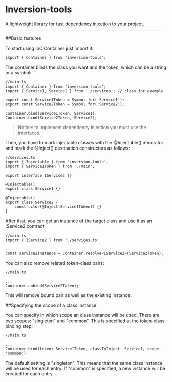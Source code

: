 # Inversion-tools
A lightweight library for fast dependency injection to your project.

---

##Basic features

To start using IoC Container just import it:
```
import { Container } from 'inversion-tools';
```

The container binds the class you want and the token, which can be a string or a symbol:

```
//main.ts
import { Container } from 'inversion-tools';
import { Service1, Service2 } from './services'; // class for example

export const Service1Token = Symbol.for('Service1');
export const Service2Token = Symbol.for('Service2');

Container.bind(Service1Token, Service1);
Container.bind(Service2Token, Service2);
```

> Notice: to implement dependency injection you must use the interfaces.

Then, you have to mark injectable classes with the @Injectable() decorator and mark the @Inject() destination constructors as follows:
```
//services.ts
import { Injectable } from 'inversion-tools';
import { Service1Token } from './main';

export interface IService2 {}

@Injectable()
export class Service1 {}

@Injectable()
export class Service2 {
	constructor(@Inject(Service1Token)) {}
}
```

After that, you can get an instance of the target class and use it as an IService2 contract: 

```
//main.ts
import { IService2 } from './services.ts'

...
const service2Instance = Container.resolve<IService2>(Service2Token);

```

You can also remove related token-class pairs:

```
//main.ts

...
Container.unbind(Service2Token);
```

This will remove bound pair as well as the existing instance.

##Specifying the scope of a class instance

You can specify in which scope an class instance will be used. There are two scopes: "singleton" and "common". This is specified at the token-class binding step:
```
//main.ts

...
Container.bind(token: Service1Token, classToInject: Service1, scope: 'common')
```

The default setting is "singleton". This means that the same class instance will be used for each entry. 
If "common" is specified, a new instance will be created for each entry.
